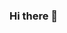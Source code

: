 ### Hi there 👋

<!--Check out my most recent project, Workout-App! Feel free to reach me at jngelinas97@gmail.com

LinkedIn: https://www.linkedin.com/in/john-gelinas-5b080a151/


**john-gelinas/john-gelinas** is a ✨ _special_ ✨ repository because its `README.md` (this file) appears on your GitHub profile.

Here are some ideas to get you started:

- 🔭 I’m currently working on ...
- 🌱 I’m currently learning ...
- 👯 I’m looking to collaborate on ...
- 🤔 I’m looking for help with ...
- 💬 Ask me about ...
- 📫 How to reach me: ...
- 😄 Pronouns: ...
- ⚡ Fun fact: ...
-->
